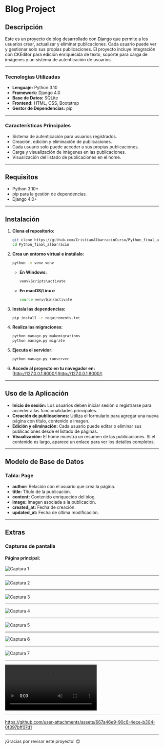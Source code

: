 
# Blog Project

## Descripción

Este es un proyecto de blog desarrollado con Django que permite a los usuarios crear, actualizar y eliminar publicaciones. Cada usuario puede ver y gestionar solo sus propias publicaciones. El proyecto incluye integración con CKEditor para edición enriquecida de texto, soporte para carga de imágenes y un sistema de autenticación de usuarios.

---

### Tecnologías Utilizadas

- **Lenguaje:** Python 3.10  
- **Framework:** Django 4.0  
- **Base de Datos:** SQLite  
- **Frontend:** HTML, CSS, Bootstrap  
- **Gestor de Dependencias:** pip  

---

### Características Principales

- Sistema de autenticación para usuarios registrados.
- Creación, edición y eliminación de publicaciones.
- Cada usuario solo puede acceder a sus propias publicaciones.
- Carga y visualización de imágenes en las publicaciones.
- Visualización del listado de publicaciones en el home.

---

## Requisitos

- Python 3.10+  
- pip para la gestión de dependencias.  
- Django 4.0+  

---

## Instalación

1. **Clona el repositorio:**
   ```bash
   git clone https://github.com/CristianAlbarracinCurso/Python_final_albarracin.git
   cd Python_final_albarracin
   ```

2. **Crea un entorno virtual e instálalo:**
   ```bash
   python -m venv venv
   ```

   - **En Windows:**
     ```bash
     venv\Scripts\activate
     ```

   - **En macOS/Linux:**
     ```bash
     source venv/bin/activate
     ```

3. **Instala las dependencias:**
   ```bash
   pip install -r requirements.txt
   ```

4. **Realiza las migraciones:**
   ```bash
   python manage.py makemigrations
   python manage.py migrate
   ```

5. **Ejecuta el servidor:**
   ```bash
   python manage.py runserver
   ```

6. **Accede al proyecto en tu navegador en:**  
   [http://127.0.0.1:8000/](http://127.0.0.1:8000/)

---

## Uso de la Aplicación

- **Inicio de sesión:** Los usuarios deben iniciar sesión o registrarse para acceder a las funcionalidades principales.
- **Creación de publicaciones:** Utiliza el formulario para agregar una nueva página con título, contenido e imagen.
- **Edición y eliminación:** Cada usuario puede editar o eliminar sus publicaciones desde el listado de páginas.
- **Visualización:** El home muestra un resumen de las publicaciones. Si el contenido es largo, aparece un enlace para ver los detalles completos.

---

## Modelo de Base de Datos

### Tabla: Page

- **author:** Relación con el usuario que crea la página.  
- **title:** Título de la publicación.  
- **content:** Contenido enriquecido del blog.  
- **image:** Imagen asociada a la publicación.  
- **created_at:** Fecha de creación.  
- **updated_at:** Fecha de última modificación.  

---

## Extras

### Capturas de pantalla

#### Página principal:

![Captura 1](https://github.com/CristianAlbarracinCurso/Python_final_albarracin/blob/main/VideoDemostracion/1.png)

---
![Captura 2](https://github.com/CristianAlbarracinCurso/Python_final_albarracin/blob/main/VideoDemostracion/2.png)

---
![Captura 3](https://github.com/CristianAlbarracinCurso/Python_final_albarracin/blob/main/VideoDemostracion/3.png)

---
![Captura 4](https://github.com/CristianAlbarracinCurso/Python_final_albarracin/blob/main/VideoDemostracion/4.png)

---
![Captura 5](https://github.com/CristianAlbarracinCurso/Python_final_albarracin/blob/main/VideoDemostracion/5.png)

---
![Captura 6](https://github.com/CristianAlbarracinCurso/Python_final_albarracin/blob/main/VideoDemostracion/6.png)

---
![Captura 7](https://github.com/CristianAlbarracinCurso/Python_final_albarracin/blob/main/VideoDemostracion/7.png)

---

![Captura video](https://github.com/CristianAlbarracinCurso/Python_final_albarracin/blob/main/VideoDemostracion/demo.mp4)

---


https://github.com/user-attachments/assets/667a46e9-90c6-4ece-b304-0f397bff07d1


---
¡Gracias por revisar este proyecto! 😊
